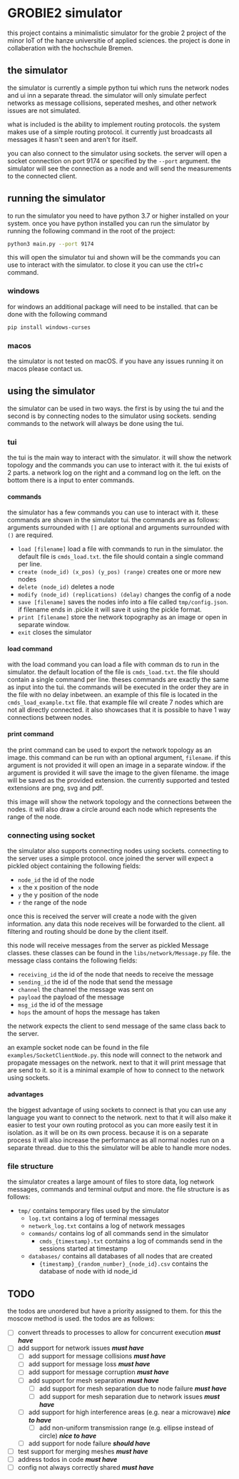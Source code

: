 # GROBIE2 simulator

this project contains a minimalistic simulator for the grobie 2 project of the minor IoT of the hanze universitie of 
applied sciences. the project is done in collaberation with the hochschule Bremen.

## the simulator

the simulator is currently a simple python tui which runs the network nodes and ui inn a separate thread. the simulator 
will only simulate perfect networks as message collisions, seperated meshes, and other network issues are not simulated.

what is included is the ability to implement routing protocols. the system makes use of a simple routing protocol. it 
currently just broadcasts all messages it hasn't seen and aren't for itself.

you can also connect to the simulator using sockets. the server will open a socket connection on port 9174 or specified 
by the `--port` argument. the simulator will see the connection as a node and will send the measurements to the 
connected client.

## running the simulator

to run the simulator you need to have python 3.7 or higher installed on your system.
once you have python installed you can run the simulator by running the following command in the root of the project:

```bash
python3 main.py --port 9174
```

this will open the simulator tui and shown will be the commands you can use to interact with the simulator.
to close it you can use the ctrl+c command.

### windows

for windows an additional package will need to be installed. that can be done with the following command

```bash
pip install windows-curses
```

### macos

the simulator is not tested on macOS. if you have any issues running it on macos please contact us.

## using the simulator

the simulator can be used in two ways. the first is by using the tui and the second is by connecting nodes to the
simulator using sockets. sending commands to the network will always be done using the tui.

### tui

the tui is the main way to interact with the simulator. it will show the network topology and the commands you can use
to interact with it. the tui exists of 2 parts. a network log on the right and a command log on the left. on the bottom 
there is a input to enter commands.

#### commands

the simulator has a few commands you can use to interact with it. these commands are shown in the simulator tui.
the commands are as follows: arguments surrounded with `[]` are optional and arguments surrounded with `()` are
required.

- `load [filename]` load a file with commands to run in the simulator. the default file is `cmds_load.txt`. the file
  should contain a single command per line.
- `create (node_id) (x_pos) (y_pos) (range)` creates one or more new nodes
- `delete (node_id)` deletes a node
- `modify (node_id) (replications) (delay)` changes the config of a node
- `save [filename]` saves the nodes info into a file called `tmp/config.json`. if filename ends in .pickle it will save
  it using the pickle format.
- `print [filename]` store the network topography as an image or open in separate window.
- `exit` closes the simulator

#### load command

with the load command you can load a file with comman ds to run in the simulator. the default location of the file is 
`cmds_load.txt`. the file should contain a single command per line. theses commands are exactly the same as input into 
the tui. the commands will be executed in the order they are in the file with no delay inbetween. an example of this 
file is located in the `cmds_load_example.txt` file. that example file wil create 7 nodes which are not all directly 
connected. it also showcases that it is possible to have 1 way connections between nodes.

#### print command
the print command can be used to export the network topology as an image. this command can be run with an optional 
argument, `filename`. if this argument is not provided it will open an image in a separate window. if the argument is 
provided it will save the image to the given filename. the image will be saved as the provided extension. the currently supported and tested extensions are png, svg and pdf.


this image will show the network topology and the connections between the nodes. it will also draw a circle around each 
node which represents the range of the node.

### connecting using socket

the simulator also supports connecting nodes using sockets. connecting to the server uses a simple protocol.
once joined the server will expect a pickled object containing the following fields:

- `node_id` the id of the node
- `x` the x position of the node
- `y` the y position of the node
- `r` the range of the node

once this is received the server will create a node with the given information. any data this node receives will be 
forwarded to the client. all filtering and routing should be done by the client itself.

this node will receive messages from the server as pickled Message classes. these classes can be found in the 
`libs/network/Message.py` file. the message class contains the following fields:

- `receiving_id` the id of the node that needs to receive the message
- `sending_id` the id of the node that send the message
- `channel` the channel the message was sent on
- `payload` the payload of the message
- `msg_id` the id of the message
- `hops` the amount of hops the message has taken

the network expects the client to send message of the same class back to the server.

an example socket node can be found in the file `examples/SocketClientNode.py`. this node will connect to 
the network and propagate messages on the network. next to that it will print message that are send to it. so it is a 
minimal example of how to connect to the network using sockets.

#### advantages
the biggest advantage of using sockets to connect is that you can use any language you want to connect to the network. 
next to that it will also make it easier to test your own routing protocol as you can more easily test it in isolation. 
as it will be on its own process. because it is on a separate process it will also increase the performance as all normal 
nodes run on a separate thread. due to this the simulator will be able to handle more nodes. 

### file structure

the simulator creates a large amount of files to store data, log network messages, commands and terminal output and
more. the file structure is as follows:

- `tmp/` contains temporary files used by the simulator
    - `log.txt` contains a log of terminal messages
    - `network_log.txt` contains a log of network messages
    - `commands/` contains log of all commands send in the simulator
        - `cmds_{timestamp}.txt` contains a log of commands send in the sessions started at timestamp
    - `databases/` contains all databases of all nodes that are created
        - `{timestamp}_{random_number}_{node_id}.csv` contains the database of node with id node_id


## TODO
the todos are unordered but have a priority assigned to them. for this the moscow method is used.
the todos are as follows:

- [ ] convert threads to processes to allow for concurrent execution              **_must have_**
- [ ] add support for network issues                                              **_must have_**
  - [ ] add support for message collisions                                        **_must have_**
  - [ ] add support for message loss                                              **_must have_**
  - [ ] add support for message corruption                                        **_must have_**
  - [ ] add support for mesh separation                                           **_must have_**
    - [ ] add support for mesh separation due to node failure                     **_must have_**
    - [ ] add support for mesh separation due to network issues                   **_must have_**
  - [ ] add support for high interference areas (e.g. near a microwave)           **_nice to have_**
    - [ ] add non-uniform transmission range (e.g. ellipse instead of circle)     **_nice to have_**       
  - [ ] add support for node failure                                              **_should have_**
- [ ] test support for merging meshes                                             **_must have_**
- [ ] address todos in code                                                       **_must have_**
- [ ] config not always correctly shared                                          **_must have_**
